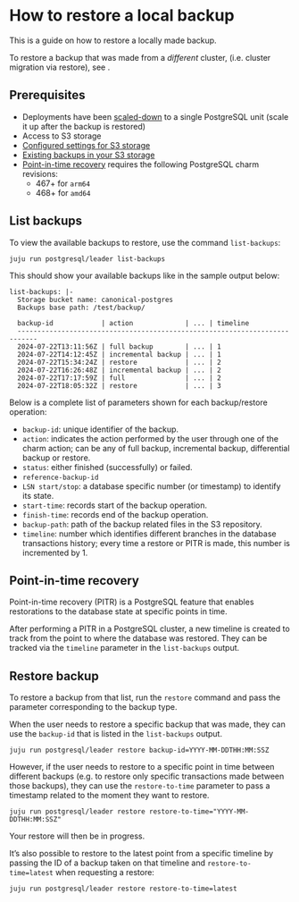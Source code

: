 # How to restore a local backup

This is a guide on how to restore a locally made backup.

To restore a backup that was made from a *different* cluster, (i.e. cluster migration via restore), see [](/how-to-guides/back-up-and-restore/migrate-a-cluster).

## Prerequisites

- Deployments have been [scaled-down](/how-to-guides/scale-replicas) to a single PostgreSQL unit (scale it up after the backup is restored)
- Access to S3 storage
- [Configured settings for S3 storage](/how-to-guides/back-up-and-restore/configure-s3-aws)
- [Existing backups in your S3 storage](/how-to-guides/back-up-and-restore/create-a-backup)
- [Point-in-time recovery](#point-in-time-recovery) requires the following PostgreSQL charm revisions:
   - 467+ for `arm64`
  -  468+ for `amd64`

## List backups

To view the available backups to restore, use the command `list-backups`:

```text
juju run postgresql/leader list-backups
```

This should show your available backups like in the sample output below:
<!--TODO: Update output with any missing parameters (id, repository, etc...) -->
```text
list-backups: |-
  Storage bucket name: canonical-postgres
  Backups base path: /test/backup/

  backup-id            | action             | ... | timeline
  ---------------------------------------------------------------------------
  2024-07-22T13:11:56Z | full backup        | ... | 1
  2024-07-22T14:12:45Z | incremental backup | ... | 1
  2024-07-22T15:34:24Z | restore            | ... | 2
  2024-07-22T16:26:48Z | incremental backup | ... | 2
  2024-07-22T17:17:59Z | full               | ... | 2
  2024-07-22T18:05:32Z | restore            | ... | 3
```

Below is a complete list of parameters shown for each backup/restore operation:
* `backup-id`: unique identifier of the backup.
* `action`: indicates the action performed by the user through one of the charm action; can be any of full backup, incremental backup, differential backup or restore.
* `status`: either finished (successfully) or failed.
* `reference-backup-id` 
* `LSN start/stop`: a database specific number (or timestamp) to identify its state.
* `start-time`: records start of the backup operation.
* `finish-time`: records end of the backup operation.
* `backup-path`: path of the backup related files in the S3 repository.
* `timeline`: number which identifies different branches in the database transactions history; every time a restore or PITR is made, this number is incremented by 1.

## Point-in-time recovery
Point-in-time recovery (PITR) is a PostgreSQL feature that enables restorations to the database state at specific points in time.

After performing a PITR in a PostgreSQL cluster, a new timeline is created to track from the point to where the database was restored. They can be tracked via the `timeline` parameter in the `list-backups` output.

## Restore backup
To restore a backup from that list, run the `restore` command and pass the parameter corresponding to the backup type.

When the user needs to restore a specific backup that was made, they can use the `backup-id` that is listed in the `list-backups` output. 
 ```text
juju run postgresql/leader restore backup-id=YYYY-MM-DDTHH:MM:SSZ
```

However, if the user needs to restore to a specific point in time between different backups (e.g. to restore only specific transactions made between those backups), they can use the `restore-to-time` parameter to pass a timestamp related to the moment they want to restore.
 ```text
juju run postgresql/leader restore restore-to-time="YYYY-MM-DDTHH:MM:SSZ"
```

Your restore will then be in progress.

It’s also possible to restore to the latest point from a specific timeline by passing the ID of a backup taken on that timeline and `restore-to-time=latest` when requesting a restore:

 ```text
juju run postgresql/leader restore restore-to-time=latest
```